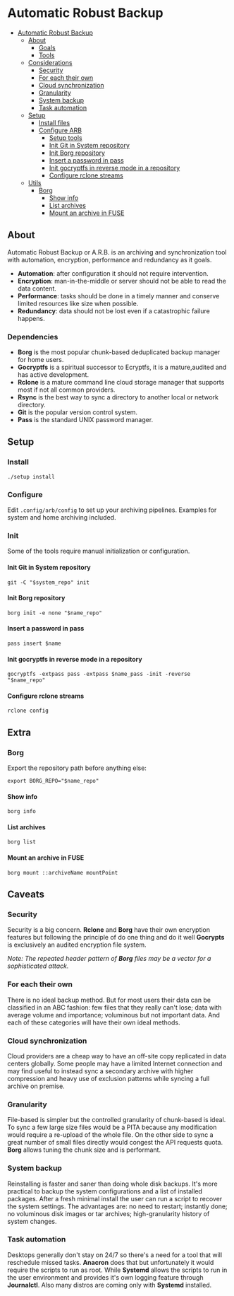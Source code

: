 # Automatic Robust Backup

- [Automatic Robust Backup](#automatic-robust-backup)
  - [About](#about)
    - [Goals](#goals)
    - [Tools](#tools)
  - [Considerations](#considerations)
    - [Security](#security)
    - [For each their own](#for-each-their-own)
    - [Cloud synchronization](#cloud-synchronization)
    - [Granularity](#granularity)
    - [System backup](#system-backup)
    - [Task automation](#task-automation)
  - [Setup](#setup)
    - [Install files](#install-files)
    - [Configure ARB](#configure-arb)
      - [Setup tools](#setup-tools)
      - [Init Git in System repository](#init-git-in-system-repository)
      - [Init Borg repository](#init-borg-repository)
      - [Insert a password in pass](#insert-a-password-in-pass)
      - [Init gocryptfs in reverse mode in a repository](#init-gocryptfs-in-reverse-mode-in-a-repository)
      - [Configure rclone streams](#configure-rclone-streams)
  - [Utils](#utils)
    - [Borg](#borg)
      - [Show info](#show-info)
      - [List archives](#list-archives)
      - [Mount an archive in FUSE](#mount-an-archive-in-fuse)

## About
Automatic Robust Backup or A.R.B. is an archiving and synchronization tool with automation, encryption, performance and redundancy as it goals.

- **Automation**: after configuration it should not require intervention.
- **Encryption**: man-in-the-middle or server should not be able to read the data content.
- **Performance**: tasks should be done in a timely manner and conserve limited resources like size when possible.
- **Redundancy**: data should not be lost even if a catastrophic failure happens.

### Dependencies
- **Borg** is the most popular chunk-based deduplicated backup manager for home users.
- **Gocryptfs** is a spiritual successor to Ecryptfs, it is a mature,audited and has active development.
- **Rclone** is a mature command line cloud storage manager that supports most if not all common providers.
- **Rsync** is the best way to sync a directory to another local or network directory.
- **Git** is the popular version control system.
- **Pass** is the standard UNIX password manager.

## Setup
### Install
`./setup install`

### Configure
Edit `.config/arb/config` to set up your archiving pipelines. Examples for system and home archiving included.

### Init
Some of the tools require manual initialization or configuration. 

#### Init Git in System repository
`git -C "$system_repo" init`

#### Init Borg repository
`borg init -e none "$name_repo"`

#### Insert a password in pass
`pass insert $name`

#### Init gocryptfs in reverse mode in a repository
`gocryptfs -extpass pass -extpass $name_pass -init -reverse "$name_repo"`

#### Configure rclone streams
`rclone config`

## Extra
### Borg
Export the repository path before anything else:

`export BORG_REPO="$name_repo"`

#### Show info
`borg info`

#### List archives
`borg list`

#### Mount an archive in FUSE
`borg mount ::archiveName mountPoint`

## Caveats
### Security
Security is a big concern. **Rclone** and **Borg** have their own encryption features but following the principle of do one thing and do it well **Gocrypts** is exclusively an audited encryption file system.

*Note: The repeated header pattern of **Borg** files may be a vector for a sophisticated attack.*

### For each their own
There is no ideal backup method. But for most users their data can be classified in an ABC fashion: few files that they really can't lose; data with average volume and importance; voluminous but not important data. And each of these categories will have their own ideal methods.

### Cloud synchronization
Cloud providers are a cheap way to have an off-site copy replicated in data centers globally. Some people may have a limited Internet connection and may find useful to instead sync a secondary archive with higher compression and heavy use of exclusion patterns while syncing a full archive on premise.

### Granularity
File-based is simpler but the controlled granularity of chunk-based is ideal. To sync a few large size files would be a PITA because any modification would require a re-upload of the whole file. On the other side to sync a great number of small files directly would congest the API requests quota. **Borg** allows tuning the chunk size and is performant.

### System backup
Reinstalling is faster and saner than doing whole disk backups. It's more practical to backup the system configurations and a list of installed packages. After a fresh minimal install the user can run a script to recover the system settings. The advantages are: no need to restart; instantly done; no voluminous disk images or tar archives; high-granularity history of system changes.

### Task automation
Desktops generally don't stay on 24/7 so there's a need for a tool that will reschedule missed tasks. **Anacron** does that but unfortunately it would require the scripts to run as root. While **Systemd** allows the scripts to run in the user environment and provides it's own logging feature through **Journalctl**. Also many distros are coming only with **Systemd** installed.

